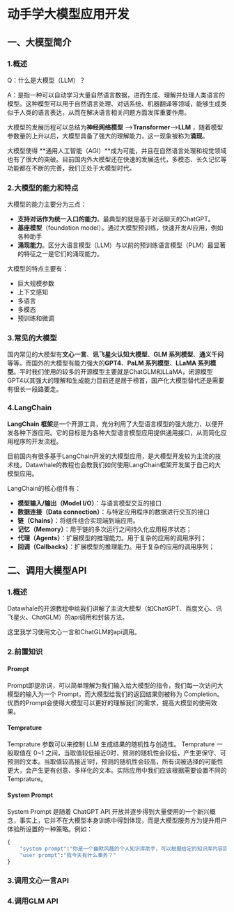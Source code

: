 

# 动手学大模型应用开发

## 一、大模型简介

### 1.概述

Q：什么是大模型（LLM）？

A：是指一种可以自动学习大量自然语言数据，进而生成、理解并处理人类语言的模型。这种模型可以用于自然语言处理、对话系统、机器翻译等领域，能够生成类似于人类的语言表达，从而在解决语言相关问题方面发挥重要作用。

大模型的发展历程可以总结为**神经网络模型** -->**Transformer**-->**LLM** ，随着模型参数量的上升以后，大模型具备了强大的理解能力，这一现象被称为**涌现**。

大模型使得 **通用人工智能（AGI）**成为可能，并且在自然语言处理和视觉领域也有了很大的突破。目前国内外大模型还在快速的发展迭代，多模态、长久记忆等功能都在不断的完善，我们正处于大模型时代。

### 2.大模型的能力和特点

大模型的能力主要分为三点：

* **支持对话作为统一入口的能力**。最典型的就是基于对话聊天的ChatGPT。
* **基座模型**（foundation model）。通过大模型预训练，快速开发AI应用，例如各种助手
* **涌现能力**。区分大语言模型（LLM）与以前的预训练语言模型（PLM）最显著的特征之一是它们的涌现能力。

大模型的特点主要有：

* 巨大规模参数
* 上下文感知
* 多语言
* 多模态
* 预训练和微调

### 3.常见的大模型

国内常见的大模型有**文心一言**、**讯飞星火认知大模型**、**GLM 系列模型**、**通义千问**等等。而国外的大模型有能力强大的**GPT4**、**PaLM 系列模型**、**LLaMA 系列模型**。平时我们使用的较多的开源模型主要就是ChatGLM和LLaMA，闭源模型GPT4以其强大的理解和生成能力目前还是居于榜首，国产化大模型替代还是需要有很长一段路要走。

### 4.LangChain

**LangChain 框架**是一个开源工具，充分利用了大型语言模型的强大能力，以便开发各种下游应用。它的目标是为各种大型语言模型应用提供通用接口，从而简化应用程序的开发流程。

目前国内有很多基于LangChain开发的大模型应用，是大模型开发较为主流的技术栈，Datawhale的教程也会教我们如何使用LangChain框架开发属于自己的大模型应用。

LangChain的核心组件有：

- **模型输入/输出（Model I/O）**：与语言模型交互的接口
- **数据连接（Data connection）**：与特定应用程序的数据进行交互的接口
- **链（Chains）**：将组件组合实现端到端应用。
- **记忆（Memory）**：用于链的多次运行之间持久化应用程序状态；
- **代理（Agents）**：扩展模型的推理能力。用于复杂的应用的调用序列；
- **回调（Callbacks）**：扩展模型的推理能力。用于复杂的应用的调用序列；

## 二、调用大模型API

### 1.概述

Datawhale的开源教程中给我们讲解了主流大模型（如ChatGPT、百度文心、讯飞星火、ChatGLM）的api调用和封装方法。

这里我学习使用文心一言和ChatGLM的api调用。

### 2.前置知识

#### Prompt

Prompt即提示词，可以简单理解为我们输入给大模型的指令，我们每一次访问大模型的输入为一个 Prompt，而大模型给我们的返回结果则被称为 Completion。优质的Prompt会使得大模型可以更好的理解我们的需求，提高大模型的使用效果。

#### Temprature

Temprature 参数可以来控制 LLM 生成结果的随机性与创造性。 Temprature 一般取值在 0~1 之间，当取值较低接近0时，预测的随机性会较低，产生更保守、可预测的文本。当取值较高接近1时，预测的随机性会较高，所有词被选择的可能性更大，会产生更有创意、多样化的文本。实际应用中我们应该根据需要设置不同的Temprature。

#### System Prompt 

System Prompt 是随着 ChatGPT API 开放并逐步得到大量使用的一个新兴概念，事实上，它并不在大模型本身训练中得到体现，而是大模型服务方为提升用户体验所设置的一种策略。例如：

```python
{
    "system prompt":"你是一个幽默风趣的个人知识库助手，可以根据给定的知识库内容回答用户的提问，注意，你的回答风格应是幽默风趣的",
    "user prompt":"我今天有什么事务？"
}
```

### 3.调用文心一言API



### 4.调用GLM API









